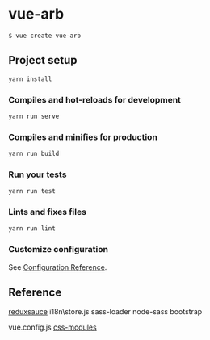# vue-arb

`$ vue create vue-arb`

## Project setup

```sh
yarn install
```

### Compiles and hot-reloads for development

```sh
yarn run serve
```

### Compiles and minifies for production

```sh
yarn run build
```

### Run your tests

```sh
yarn run test
```

### Lints and fixes files

```sh
yarn run lint
```

### Customize configuration

See [Configuration Reference](https://cli.vuejs.org/config/).

## Reference

[reduxsauce](https://www.npmjs.com/package/reduxsauce) i18n\store.js
sass-loader node-sass
bootstrap

vue.config.js [css-modules](https://cli.vuejs.org/zh/guide/css.html#css-modules)
